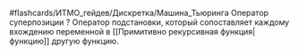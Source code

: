 #flashcards/ИТМО_гейдев/Дискретка/Машина_Тьюринга
Оператор суперпозиции
?
Оператор подстановки, который сопоставляет каждому вхождению переменной в [[Примитивно рекурсивная функция|функцию]] другую функцию.

